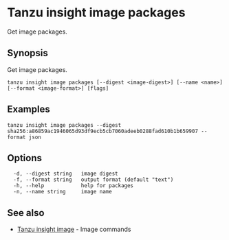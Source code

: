 # Tanzu insight image packages

Get image packages.

## <a id='synopsis'></a>Synopsis

Get image packages.

```console
tanzu insight image packages [--digest <image-digest>] [--name <name>] [--format <image-format>] [flags]
```

## <a id='examples'></a>Examples

```console
tanzu insight image packages --digest sha256:a86859ac1946065d93df9ecb5cb7060adeeb0288fad610b1b659907 --format json
```

## <a id='options'></a>Options

```console
  -d, --digest string   image digest
  -f, --format string   output format (default "text")
  -h, --help            help for packages
  -n, --name string     image name
```

## <a id='see-also'></a>See also

* [Tanzu insight image](insight-image.md)	 - Image commands
